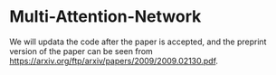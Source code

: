 # Multi-Attention-Network
We will updata the code after the paper is accepted, and the preprint version of the paper can be seen from https://arxiv.org/ftp/arxiv/papers/2009/2009.02130.pdf.
